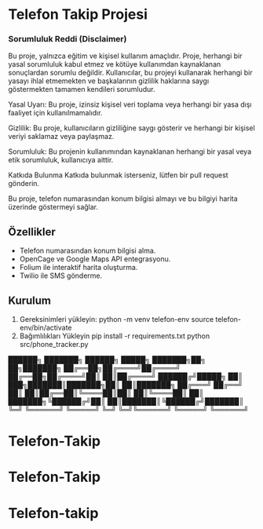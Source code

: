 # Telefon Takip Projesi

### Sorumluluk Reddi (Disclaimer)
Bu proje, yalnızca eğitim ve kişisel kullanım amaçlıdır. Proje, herhangi bir yasal sorumluluk kabul etmez ve kötüye kullanımdan kaynaklanan sonuçlardan sorumlu değildir. Kullanıcılar, bu projeyi kullanarak herhangi bir yasayı ihlal etmemekten ve başkalarının gizlilik haklarına saygı göstermekten tamamen kendileri sorumludur.

Yasal Uyarı: Bu proje, izinsiz kişisel veri toplama veya herhangi bir yasa dışı faaliyet için kullanılmamalıdır.

Gizlilik: Bu proje, kullanıcıların gizliliğine saygı gösterir ve herhangi bir kişisel veriyi saklamaz veya paylaşmaz.

Sorumluluk: Bu projenin kullanımından kaynaklanan herhangi bir yasal veya etik sorumluluk, kullanıcıya aittir.

Katkıda Bulunma
Katkıda bulunmak isterseniz, lütfen bir pull request gönderin.

Bu proje, telefon numarasından konum bilgisi almayı ve bu bilgiyi harita üzerinde göstermeyi sağlar.

## Özellikler
- Telefon numarasından konum bilgisi alma.
- OpenCage ve Google Maps API entegrasyonu.
- Folium ile interaktif harita oluşturma.
- Twilio ile SMS gönderme.

## Kurulum
1. Gereksinimleri yükleyin:
python -m venv telefon-env
source telefon-env/bin/activate
3. Bağımlılıkları Yükleyin
pip install -r requirements.txt
python src/phone_tracker.py


██████╗ ███████╗ ██████╗  █████╗ ███████╗██╗   ██╗███████╗
██╔══██╗██╔════╝██╔════╝ ██╔══██╗██╔════╝██║   ██║██╔════╝
██████╔╝█████╗  ██║  ███╗███████║███████╗██║   ██║███████╗
██╔═══╝ ██╔══╝  ██║   ██║██╔══██║╚════██║██║   ██║╚════██║
██║     ███████╗╚██████╔╝██║  ██║███████║╚██████╔╝███████║
╚═╝     ╚══════╝ ╚═════╝ ╚═╝  ╚═╝╚══════╝ ╚═════╝ ╚══════╝
# Telefon-Takip
# Telefon-Takip
# Telefon-takip
